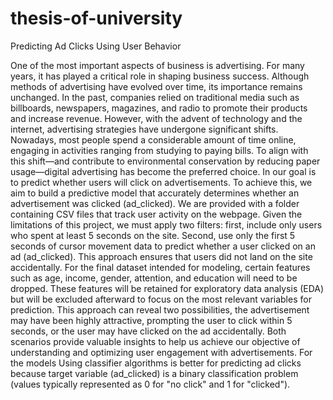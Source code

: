 # thesis-of-university

Predicting Ad Clicks Using User Behavior

One of the most important aspects of business is advertising. For many years, it has played a critical role in shaping business success. Although methods of advertising have evolved over time, its importance remains unchanged.
In the past, companies relied on traditional media such as billboards, newspapers, magazines, and radio to promote their products and increase revenue. However, with the advent of technology and the internet, advertising strategies have undergone significant shifts. Nowadays, most people spend a considerable amount of time online, engaging in activities ranging from studying to paying bills. To align with this shift—and contribute to environmental conservation by reducing paper usage—digital advertising has become the preferred choice.
In our goal is to predict whether users will click on advertisements. To achieve this, we aim to build a predictive model that accurately determines whether an advertisement was clicked (ad_clicked). We are provided with a folder containing CSV files that track user activity on the webpage.
Given the limitations of this project, we must apply two filters: first, include only users who spent at least 5 seconds on the site. Second, use only the first 5 seconds of cursor movement data to predict whether a user clicked on an ad (ad_clicked). This approach ensures that users did not land on the site accidentally. For the final dataset intended for modeling, certain features such as age, income, gender, attention, and education will need to be dropped. These features will be retained for exploratory data analysis (EDA) but will be excluded afterward to focus on the most relevant variables for prediction.
This approach can reveal two possibilities, the advertisement may have been highly attractive, prompting the user to click within 5 seconds, or the user may have clicked on the ad accidentally. Both scenarios provide valuable insights to help us achieve our objective of understanding and optimizing user engagement with advertisements.
For the models Using classifier algorithms is better for predicting ad clicks because target variable (ad_clicked) is a binary classification problem (values typically represented as 0 for "no click" and 1 for "clicked").
